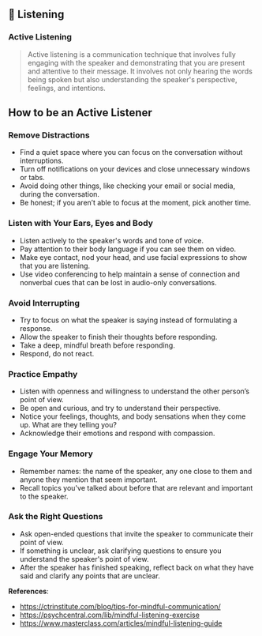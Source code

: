 ## 🦻 Listening

### Active Listening 
> Active listening is a communication technique that involves fully engaging with the speaker and demonstrating that you are present and attentive to their message. It involves not only hearing the words being spoken but also understanding the speaker's perspective, feelings, and intentions.

## How to be an Active Listener

### Remove Distractions
* Find a quiet space where you can focus on the conversation without interruptions.
* Turn off notifications on your devices and close unnecessary windows or tabs.
* Avoid doing other things, like checking your email or social media, during the conversation.
* Be honest; if you aren’t able to focus at the moment, pick another time.

### Listen with Your Ears, Eyes and Body
* Listen actively to the speaker's words and tone of voice. 
* Pay attention to their body language if you can see them on video.
* Make eye contact, nod your head, and use facial expressions to show that you are listening.
* Use video conferencing to help maintain a sense of connection and nonverbal cues that can be lost in audio-only conversations.

### Avoid Interrupting
* Try to focus on what the speaker is saying instead of formulating a response.
* Allow the speaker to finish their thoughts before responding. 
* Take a deep, mindful breath before responding.
* Respond, do not react.

### Practice Empathy
* Listen with openness and willingness to understand the other person’s point of view.
* Be open and curious, and try to understand their perspective.
* Notice your feelings, thoughts, and body sensations when they come up. What are they telling you?
* Acknowledge their emotions and respond with compassion.
  
### Engage Your Memory
* Remember names: the name of the speaker, any one close to them and anyone they mention that seem important.
* Recall topics you've talked about before that are relevant and important to the speaker.

### Ask the Right Questions
* Ask open-ended questions that invite the speaker to communicate their point of view.
* If something is unclear, ask clarifying questions to ensure you understand the speaker's point of view.
* After the speaker has finished speaking, reflect back on what they have said and clarify any points that are unclear. 

**References**:  
- https://ctrinstitute.com/blog/tips-for-mindful-communication/
- https://psychcentral.com/lib/mindful-listening-exercise
- https://www.masterclass.com/articles/mindful-listening-guide